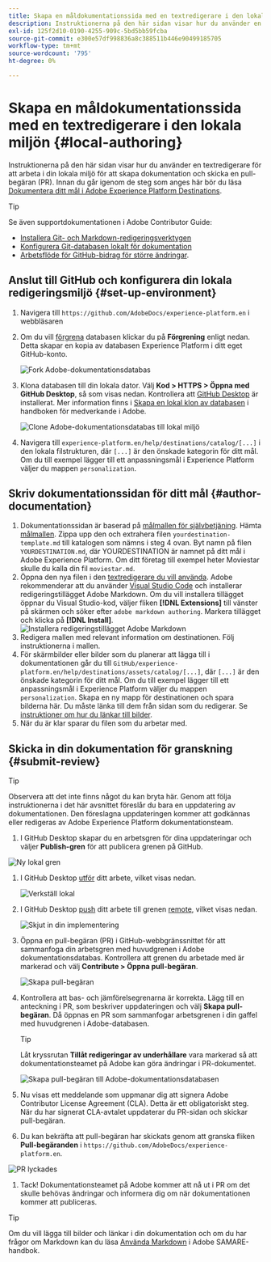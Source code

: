 ```yaml
---
title: Skapa en måldokumentationssida med en textredigerare i den lokala miljön
description: Instruktionerna på den här sidan visar hur du använder en textredigerare för att arbeta i din lokala miljö för att skapa en dokumentationssida för ditt Experience Platform-mål och skicka den för granskning.
exl-id: 125f2d10-0190-4255-909c-5bd5bb59fcba
source-git-commit: e300e57df998836a8c388511b446e90499185705
workflow-type: tm+mt
source-wordcount: '795'
ht-degree: 0%

---
```


# Skapa en måldokumentationssida med en textredigerare i den lokala miljön {#local-authoring}

Instruktionerna på den här sidan visar hur du använder en textredigerare för att arbeta i din lokala miljö för att skapa dokumentation och skicka en pull-begäran (PR). Innan du går igenom de steg som anges här bör du läsa [Dokumentera ditt mål i Adobe Experience Platform Destinations](./documentation-instructions.md).

>[!TIP]
>
>Se även supportdokumentationen i Adobe Contributor Guide:
>* [Installera Git- och Markdown-redigeringsverktygen](https://experienceleague.adobe.com/docs/contributor/contributor-guide/setup/install-tools.html)
>* [Konfigurera Git-databasen lokalt för dokumentation](https://experienceleague.adobe.com/docs/contributor/contributor-guide/setup/local-repo.html)
>* [Arbetsflöde för GitHub-bidrag för större ändringar](https://experienceleague.adobe.com/docs/contributor/contributor-guide/setup/full-workflow.html).

## Anslut till GitHub och konfigurera din lokala redigeringsmiljö {#set-up-environment}

1. Navigera till `https://github.com/AdobeDocs/experience-platform.en` i webbläsaren
2. Om du vill [förgrena](https://experienceleague.adobe.com/docs/contributor/contributor-guide/setup/local-repo.html#fork-the-repository) databasen klickar du på **Förgrening** enligt nedan. Detta skapar en kopia av databasen Experience Platform i ditt eget GitHub-konto.

   ![Fork Adobe-dokumentationsdatabas](../assets/docs-framework/ssd-fork-repository.gif)

3. Klona databasen till din lokala dator. Välj **Kod > HTTPS > Öppna med GitHub Desktop**, så som visas nedan. Kontrollera att [GitHub Desktop](https://desktop.github.com/) är installerat. Mer information finns i [Skapa en lokal klon av databasen](https://experienceleague.adobe.com/docs/contributor/contributor-guide/setup/local-repo.html#create-a-local-clone-of-the-repository) i handboken för medverkande i Adobe.

   ![Clone Adobe-dokumentationsdatabas till lokal miljö](../assets/docs-framework/clone-local.png)

4. Navigera till `experience-platform.en/help/destinations/catalog/[...]` i den lokala filstrukturen, där `[...]` är den önskade kategorin för ditt mål. Om du till exempel lägger till ett anpassningsmål i Experience Platform väljer du mappen `personalization`.

## Skriv dokumentationssidan för ditt mål {#author-documentation}

1. Dokumentationssidan är baserad på [målmallen för självbetjäning](../docs-framework/self-service-template.md). Hämta [målmallen](../assets/docs-framework/yourdestination-template.zip). Zippa upp den och extrahera filen `yourdestination-template.md` till katalogen som nämns i steg 4 ovan.  Byt namn på filen `YOURDESTINATION.md`, där YOURDESTINATION är namnet på ditt mål i Adobe Experience Platform. Om ditt företag till exempel heter Moviestar skulle du kalla din fil `moviestar.md`.
2. Öppna den nya filen i den [textredigerare du vill använda](https://experienceleague.adobe.com/docs/contributor/contributor-guide/setup/install-tools.html#understand-markdown-editors). Adobe rekommenderar att du använder [Visual Studio Code](https://code.visualstudio.com/) och installerar redigeringstillägget Adobe Markdown. Om du vill installera tillägget öppnar du Visual Studio-kod, väljer fliken **[!DNL Extensions]** till vänster på skärmen och söker efter `adobe markdown authoring`. Markera tillägget och klicka på **[!DNL Install]**.
   ![Installera redigeringstillägget Adobe Markdown](../assets/docs-framework/install-adobe-markdown-extension.gif)
3. Redigera mallen med relevant information om destinationen. Följ instruktionerna i mallen.
4. För skärmbilder eller bilder som du planerar att lägga till i dokumentationen går du till `GitHub/experience-platform.en/help/destinations/assets/catalog/[...]`, där `[...]` är den önskade kategorin för ditt mål. Om du till exempel lägger till ett anpassningsmål i Experience Platform väljer du mappen `personalization`. Skapa en ny mapp för destinationen och spara bilderna här. Du måste länka till dem från sidan som du redigerar. Se [instruktioner om hur du länkar till bilder](https://experienceleague.adobe.com/docs/contributor/contributor-guide/writing-essentials/linking.html#link-to-images).
5. När du är klar sparar du filen som du arbetar med.

## Skicka in din dokumentation för granskning {#submit-review}

>[!TIP]
>
>Observera att det inte finns något du kan bryta här. Genom att följa instruktionerna i det här avsnittet föreslår du bara en uppdatering av dokumentationen. Den föreslagna uppdateringen kommer att godkännas eller redigeras av Adobe Experience Platform dokumentationsteam.

1. I GitHub Desktop skapar du en arbetsgren för dina uppdateringar och väljer **Publish-gren** för att publicera grenen på GitHub.

![Ny lokal gren](../assets/docs-framework/new-branch-local.gif)

1. I GitHub Desktop [utför](https://docs.github.com/en/free-pro-team@latest/github/getting-started-with-github/github-glossary#commit) ditt arbete, vilket visas nedan.

   ![Verkställ lokal](../assets/docs-framework/commit-local.png)

1. I GitHub Desktop [push](https://docs.github.com/en/free-pro-team@latest/github/getting-started-with-github/github-glossary#push) ditt arbete till grenen [remote](https://docs.github.com/en/free-pro-team@latest/github/getting-started-with-github/github-glossary#remote), vilket visas nedan.

   ![Skjut in din implementering](../assets/docs-framework/push-local-to-remote.png)

1. Öppna en pull-begäran (PR) i GitHub-webbgränssnittet för att sammanfoga din arbetsgren med huvudgrenen i Adobe dokumentationsdatabas. Kontrollera att grenen du arbetade med är markerad och välj **Contribute > Öppna pull-begäran**.

   ![Skapa pull-begäran](../assets/docs-framework/ssd-create-pull-request-1.gif)

1. Kontrollera att bas- och jämförelsegrenarna är korrekta. Lägg till en anteckning i PR, som beskriver uppdateringen och välj **Skapa pull-begäran**. Då öppnas en PR som sammanfogar arbetsgrenen i din gaffel med huvudgrenen i Adobe-databasen.
   >[!TIP]
   >
   >Låt kryssrutan **Tillåt redigeringar av underhållare** vara markerad så att dokumentationsteamet på Adobe kan göra ändringar i PR-dokumentet.

   ![Skapa pull-begäran till Adobe-dokumentationsdatabasen](../assets/docs-framework/ssd-create-pull-request-2.png)

1. Nu visas ett meddelande som uppmanar dig att signera Adobe Contributor License Agreement (CLA). Detta är ett obligatoriskt steg. När du har signerat CLA-avtalet uppdaterar du PR-sidan och skickar pull-begäran.

1. Du kan bekräfta att pull-begäran har skickats genom att granska fliken **Pull-begäranden** i `https://github.com/AdobeDocs/experience-platform.en`.

![PR lyckades](../assets/docs-framework/ssd-pr-successful.png)

1. Tack! Dokumentationsteamet på Adobe kommer att nå ut i PR om det skulle behövas ändringar och informera dig om när dokumentationen kommer att publiceras.

>[!TIP]
>
>Om du vill lägga till bilder och länkar i din dokumentation och om du har frågor om Markdown kan du läsa [Använda Markdown](https://experienceleague.adobe.com/docs/contributor/contributor-guide/writing-essentials/markdown.html) i Adobe SAMARE-handbok.
